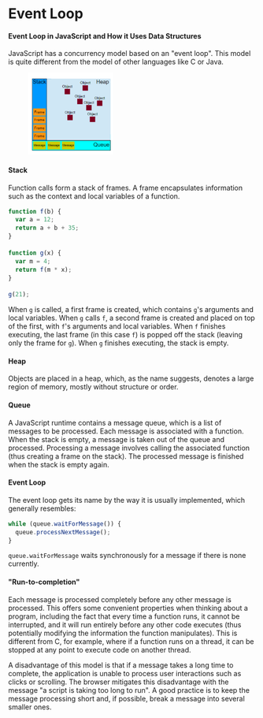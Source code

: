 # Event Loop

#### Event Loop in JavaScript and How it Uses Data Structures

JavaScript has a concurrency model based on an "event loop". This model is quite different from the model of other languages like C or Java.

<figure><img src="../.gitbook/assets/image (27).png" alt="" width="173"><figcaption></figcaption></figure>

#### Stack

Function calls form a stack of frames. A frame encapsulates information such as the context and local variables of a function.

```javascript
function f(b) {
  var a = 12;
  return a + b + 35;
}

function g(x) {
  var m = 4;
  return f(m * x);
}

g(21);
```

When `g` is called, a first frame is created, which contains `g`'s arguments and local variables. When `g` calls `f`, a second frame is created and placed on top of the first, with `f`'s arguments and local variables. When `f` finishes executing, the last frame (in this case `f`) is popped off the stack (leaving only the frame for `g`). When `g` finishes executing, the stack is empty.

#### Heap

Objects are placed in a heap, which, as the name suggests, denotes a large region of memory, mostly without structure or order.

#### Queue

A JavaScript runtime contains a message queue, which is a list of messages to be processed. Each message is associated with a function. When the stack is empty, a message is taken out of the queue and processed. Processing a message involves calling the associated function (thus creating a frame on the stack). The processed message is finished when the stack is empty again.

#### Event Loop

The event loop gets its name by the way it is usually implemented, which generally resembles:

```javascript
while (queue.waitForMessage()) {
  queue.processNextMessage();
}
```

`queue.waitForMessage` waits synchronously for a message if there is none currently.

#### "Run-to-completion"

Each message is processed completely before any other message is processed. This offers some convenient properties when thinking about a program, including the fact that every time a function runs, it cannot be interrupted, and it will run entirely before any other code executes (thus potentially modifying the information the function manipulates). This is different from C, for example, where if a function runs on a thread, it can be stopped at any point to execute code on another thread.

A disadvantage of this model is that if a message takes a long time to complete, the application is unable to process user interactions such as clicks or scrolling. The browser mitigates this disadvantage with the message "a script is taking too long to run". A good practice is to keep the message processing short and, if possible, break a message into several smaller ones.
